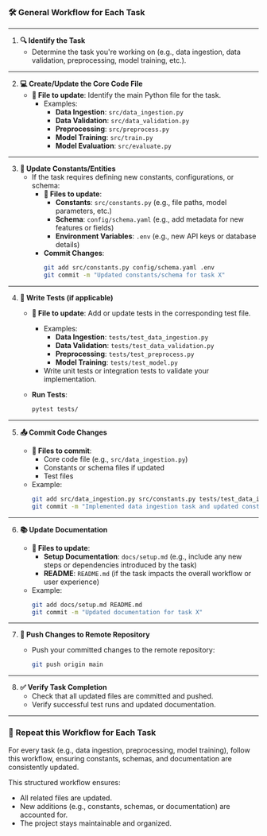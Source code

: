 ### 🛠️ **General Workflow for Each Task**

---

1. **🔍 Identify the Task**
   - Determine the task you're working on (e.g., data ingestion, data validation, preprocessing, model training, etc.).

---

2. **💻 Create/Update the Core Code File**
   - **📂 File to update**: Identify the main Python file for the task.
     - Examples:
       - **Data Ingestion**: `src/data_ingestion.py`
       - **Data Validation**: `src/data_validation.py`
       - **Preprocessing**: `src/preprocess.py`
       - **Model Training**: `src/train.py`
       - **Model Evaluation**: `src/evaluate.py`

---

3. **📝 Update Constants/Entities**
   - If the task requires defining new constants, configurations, or schema:
     - **📂 Files to update**:
       - **Constants**: `src/constants.py` (e.g., file paths, model parameters, etc.)
       - **Schema**: `config/schema.yaml` (e.g., add metadata for new features or fields)
       - **Environment Variables**: `.env` (e.g., new API keys or database details)
     - **Commit Changes**:
       ```bash
       git add src/constants.py config/schema.yaml .env
       git commit -m "Updated constants/schema for task X"
       ```

---

4. **🧪 Write Tests (if applicable)**

   - **📂 File to update**: Add or update tests in the corresponding test file.
     - Examples:
       - **Data Ingestion**: `tests/test_data_ingestion.py`
       - **Data Validation**: `tests/test_data_validation.py`
       - **Preprocessing**: `tests/test_preprocess.py`
       - **Model Training**: `tests/test_model.py`
     - Write unit tests or integration tests to validate your implementation.

   - **Run Tests**:
     ```bash
     pytest tests/
     ```

---

5. **📤 Commit Code Changes**

   - **📂 Files to commit**:
     - Core code file (e.g., `src/data_ingestion.py`)
     - Constants or schema files if updated
     - Test files
   - Example:
     ```bash
     git add src/data_ingestion.py src/constants.py tests/test_data_ingestion.py
     git commit -m "Implemented data ingestion task and updated constants/schema"
     ```

---

6. **📚 Update Documentation**

   - **📂 Files to update**:
     - **Setup Documentation**: `docs/setup.md` (e.g., include any new steps or dependencies introduced by the task)
     - **README**: `README.md` (if the task impacts the overall workflow or user experience)
   - Example:
     ```bash
     git add docs/setup.md README.md
     git commit -m "Updated documentation for task X"
     ```

---

7. **🔄 Push Changes to Remote Repository**

   - Push your committed changes to the remote repository:
     ```bash
     git push origin main
     ```

---

8. **✅ Verify Task Completion**
   - Check that all updated files are committed and pushed.
   - Verify successful test runs and updated documentation.

---

### 🔁 **Repeat this Workflow for Each Task**
For every task (e.g., data ingestion, preprocessing, model training), follow this workflow, ensuring constants, schemas, and documentation are consistently updated. 

This structured workflow ensures:
- All related files are updated.
- New additions (e.g., constants, schemas, or documentation) are accounted for.
- The project stays maintainable and organized.